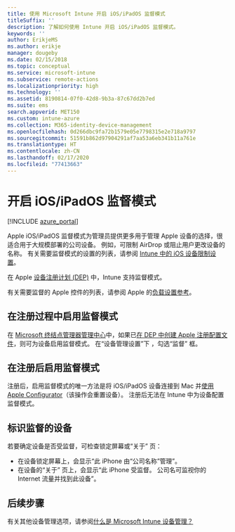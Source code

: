 ```yaml
---
title: 使用 Microsoft Intune 开启 iOS/iPadOS 监督模式
titleSuffix: ''
description: 了解如何使用 Intune 开启 iOS/iPadOS 监督模式。
keywords: ''
author: ErikjeMS
ms.author: erikje
manager: dougeby
ms.date: 02/15/2018
ms.topic: conceptual
ms.service: microsoft-intune
ms.subservice: remote-actions
ms.localizationpriority: high
ms.technology: ''
ms.assetid: 8190814-07f0-42d8-9b3a-87c67dd2b7ed
ms.suite: ems
search.appverid: MET150
ms.custom: intune-azure
ms.collection: M365-identity-device-management
ms.openlocfilehash: 0d266dbc9fa72b1579e05e7798315e2e718a9797
ms.sourcegitcommit: 51591b862d97904291af7aa53a6eb341b11a761e
ms.translationtype: HT
ms.contentlocale: zh-CN
ms.lasthandoff: 02/17/2020
ms.locfileid: "77413663"
---
```

# <a name="turn-on-iosipados-supervised-mode"></a>开启 iOS/iPadOS 监督模式


[!INCLUDE [azure_portal](../includes/azure_portal.md)]

Apple iOS/iPadOS 监督模式为管理员提供更多用于管理 Apple 设备的选择，很适合用于大规模部署的公司设备。 例如，可限制 AirDrop 或阻止用户更改设备的名称。 有关需要监督模式的设置的列表，请参阅 [Intune 中的 iOS 设备限制设置](../configuration/device-restrictions-ios.md)。

在 Apple [设备注册计划 (DEP)](../enrollment/device-enrollment-program-enroll-ios.md) 中，Intune 支持监督模式。

有关需要监督的 Apple 控件的列表，请参阅 Apple 的[负载设置参考](http://help.apple.com/configurator/mac/2.4/#/cad5370d089)。

## <a name="turn-on-supervised-mode-during-enrollment"></a>在注册过程中启用监督模式

在 [Microsoft 终结点管理器管理中心](https://go.microsoft.com/fwlink/?linkid=2109431)中，如果已[在 DEP 中创建 Apple 注册配置文件](../enrollment/device-enrollment-program-enroll-ios.md#create-an-apple-enrollment-profile)，则可为设备启用监督模式。 在“设备管理设置”下  ，勾选“监督”  框。

## <a name="turn-on-supervised-mode-after-enrollment"></a>在注册后启用监督模式

注册后，启用监督模式的唯一方法是将 iOS/iPadOS 设备连接到 Mac 并[使用 Apple Configurator](../enrollment/apple-configurator-enroll-ios.md)（该操作会重置设备）。 注册后无法在 Intune 中为设备配置监督模式。

## <a name="identify-a-supervised-device"></a>标识监督的设备

若要确定设备是否受监督，可检查锁定屏幕或“关于”  页：
- 在设备锁定屏幕上，会显示“此 iPhone 由“公司名称”管理”。 
- 在设备的“关于”  页上，会显示“此 iPhone 受监督。  公司名可监视你的 Internet 流量并找到此设备”。

## <a name="next-steps"></a>后续步骤

有关其他设备管理选项，请参阅[什么是 Microsoft Intune 设备管理？](device-management.md)
